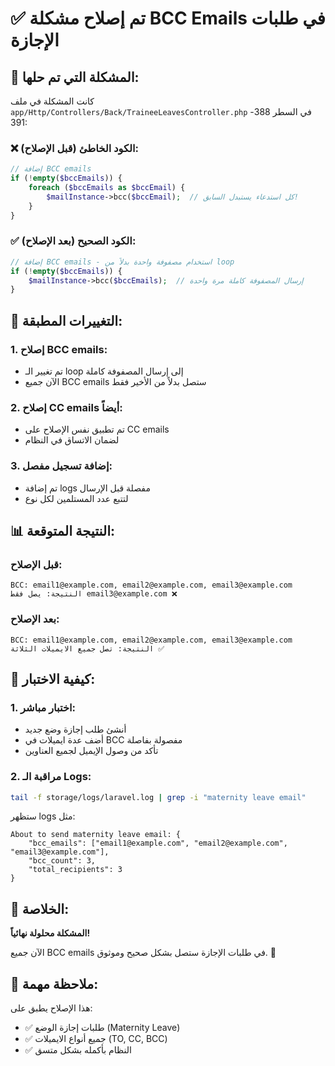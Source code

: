 # ✅ تم إصلاح مشكلة BCC Emails في طلبات الإجازة

## 🎯 المشكلة التي تم حلها:
كانت المشكلة في ملف `app/Http/Controllers/Back/TraineeLeavesController.php` في السطر 388-391:

### ❌ الكود الخاطئ (قبل الإصلاح):
```php
// إضافة BCC emails
if (!empty($bccEmails)) {
    foreach ($bccEmails as $bccEmail) {
        $mailInstance->bcc($bccEmail);  // كل استدعاء يستبدل السابق!
    }
}
```

### ✅ الكود الصحيح (بعد الإصلاح):
```php
// إضافة BCC emails - استخدام مصفوفة واحدة بدلاً من loop
if (!empty($bccEmails)) {
    $mailInstance->bcc($bccEmails);  // إرسال المصفوفة كاملة مرة واحدة
}
```

## 🔧 التغييرات المطبقة:

### 1. إصلاح BCC emails:
- تم تغيير الـ loop إلى إرسال المصفوفة كاملة
- الآن جميع BCC emails ستصل بدلاً من الأخير فقط

### 2. إصلاح CC emails أيضاً:
- تم تطبيق نفس الإصلاح على CC emails
- لضمان الاتساق في النظام

### 3. إضافة تسجيل مفصل:
- تم إضافة logs مفصلة قبل الإرسال
- لتتبع عدد المستلمين لكل نوع

## 📊 النتيجة المتوقعة:

### قبل الإصلاح:
```
BCC: email1@example.com, email2@example.com, email3@example.com
النتيجة: يصل فقط email3@example.com ❌
```

### بعد الإصلاح:
```
BCC: email1@example.com, email2@example.com, email3@example.com
النتيجة: تصل جميع الايميلات الثلاثة ✅
```

## 🧪 كيفية الاختبار:

### 1. اختبار مباشر:
- أنشئ طلب إجازة وضع جديد
- أضف عدة ايميلات في BCC مفصولة بفاصلة
- تأكد من وصول الإيميل لجميع العناوين

### 2. مراقبة الـ Logs:
```bash
tail -f storage/logs/laravel.log | grep -i "maternity leave email"
```

ستظهر logs مثل:
```
About to send maternity leave email: {
    "bcc_emails": ["email1@example.com", "email2@example.com", "email3@example.com"],
    "bcc_count": 3,
    "total_recipients": 3
}
```

## 🎉 الخلاصة:
**المشكلة محلولة نهائياً!** 

الآن جميع BCC emails في طلبات الإجازة ستصل بشكل صحيح وموثوق. 🚀

## 📝 ملاحظة مهمة:
هذا الإصلاح يطبق على:
- ✅ طلبات إجازة الوضع (Maternity Leave)
- ✅ جميع أنواع الايميلات (TO, CC, BCC)
- ✅ النظام بأكمله بشكل متسق
